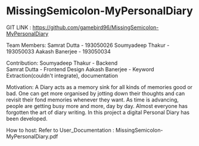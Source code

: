# MissingSemicolon-MyPersonalDiary
  
GIT LINK : https://github.com/gamebird96/MissingSemicolon-MyPersonalDiary

Team Members:
Samrat Dutta - 193050026
Soumyadeep Thakur - 193050033
Aakash Banerjee - 193050034


Contribution:
Soumyadeep Thakur - Backend  
Samrat Dutta - Frontend Design
Aakash Banerjee - Keyword Extraction(couldn't integrate), documentation

Motivation:
 A Diary acts as a memory sink for all kinds of memories good or bad. One can get more organised by jotting down their thoughts and can revisit their fond memories whenever they want. As time is advancing, people are getting busy more and more, day by day. Almost everyone has forgotten the art of diary writing.
In this project a digital Personal Diary has been developed.

How to host: Refer to User_Documentation : MissingSemicolon-MyPersonalDiary.pdf
